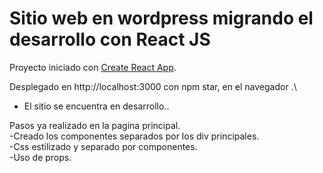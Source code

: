 # Sitio web en wordpress migrando el desarrollo con React JS

Proyecto iniciado con [Create React App](https://github.com/facebook/create-react-app).

Desplegado en http://localhost:3000 con npm star, en el navegador .\

- El sitio se encuentra en desarrollo..

Pasos ya realizado en la pagina principal.</br>
-Creado los componentes separados por los div principales.</br>
-Css estilizado y separado por componentes.</br>
-Uso de props.

